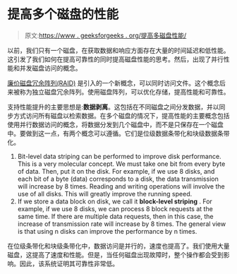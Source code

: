 # 提高多个磁盘的性能

> 原文:[https://www . geeksforgeeks . org/提高多磁盘性能/](https://www.geeksforgeeks.org/increasing-performance-of-multiple-disks/)

以前，我们只有一个磁盘，在获取数据和响应方面存在大量的时间延迟和低性能。这引发了我们如何在提高可靠性的同时提高磁盘性能的思考。然后，出现了并行性能和并发磁盘访问的概念。

[廉价磁盘冗余阵列(RAID)](https://www.geeksforgeeks.org/raid-redundant-arrays-of-independent-disks/) 是引入的一个新概念，可以同时访问文件。这个概念后来被称为独立磁盘冗余阵列。使用磁盘阵列，可以优化存储，提高性能和可靠性。

支持性能提升的主要思想是:**数据剥离**。这包括在不同磁盘之间分发数据，并以同步方式访问所有磁盘以检索数据。在多个磁盘的情况下，提高性能的主要概念包括使用并行数据访问的概念，将数据分发到几个磁盘中，而不是只保存在一个磁盘中。要做到这一点，有两个概念可以遵循。它们是位级数据条带化和块级数据条带化。

1.  Bit-level data striping can be performed to improve disk performance. This is a very molecular concept. We must take one bit from every byte of data. Then, put it on the disk. For example, if we use 8 disks, and each bit of a byte (data) corresponds to a disk, the data transmission will increase by 8 times. Reading and writing operations will involve the use of all disks. This will greatly improve the running speed.
2.  If we store a data block on disk, we call it **block-level striping** . For example, if we use 8 disks, we can process 8 block requests at the same time. If there are multiple data requests, then in this case, the increase of transmission rate will increase by 8 times. The general view is that using n disks can improve the performance by n times.

在位级条带化和块级条带化中，数据访问是并行的，速度也提高了。我们使用大量磁盘，这提高了速度和性能。但是，当任何磁盘出现故障时，整个操作都会受到影响。因此，该系统证明其可靠性非常低。